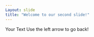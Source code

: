 ```yaml
---
Layout: slide
title: "Welcome to our second slide!"
---
```

Your Text
Use the left arrow to go back!
